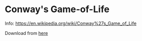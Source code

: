 # Conway's Game-of-Life

Info: https://en.wikipedia.org/wiki/Conway%27s_Game_of_Life

Download from [here](https://github.com/stavroskasidis/Game-of-Life/releases)
